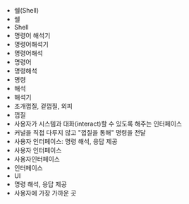 - 쉘(Shell)
- 쉘
- Shell
- 명령어 해석기
- 명령어해석기
- 명령어해석
- 명령어
- 명령해석
- 명령
- 해석
- 해석기
- 조개껍질, 겉껍질, 외피
- 껍질
- 사용자가 시스템과 대화(interact)할 수 있도록 해주는 인터페이스
- 커널을 직접 다루지 않고 "껍질을 통해" 명령을 전달
- 사용자 인터페이스: 명령 해석, 응답 제공
- 사용자 인터페이스
- 사용자인터페이스
- 인터페이스
- UI
- 명령 해석, 응답 제공
- 사용자에 가장 가까운 곳